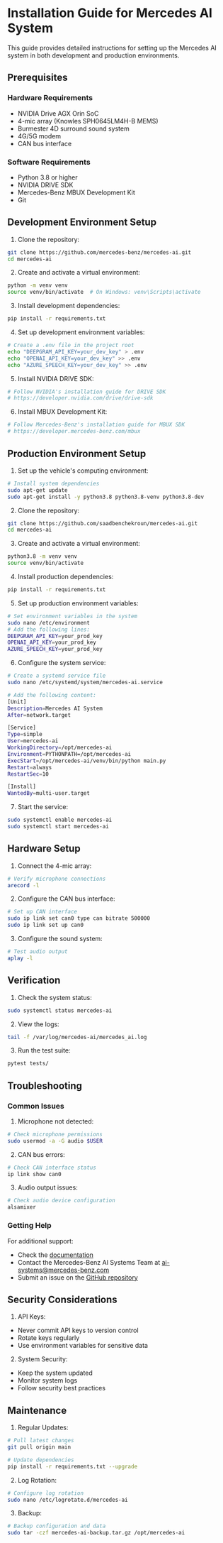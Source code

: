 # Installation Guide for Mercedes AI System

This guide provides detailed instructions for setting up the Mercedes AI system in both development and production environments.

## Prerequisites

### Hardware Requirements
- NVIDIA Drive AGX Orin SoC
- 4-mic array (Knowles SPH0645LM4H-B MEMS)
- Burmester 4D surround sound system
- 4G/5G modem
- CAN bus interface

### Software Requirements
- Python 3.8 or higher
- NVIDIA DRIVE SDK
- Mercedes-Benz MBUX Development Kit
- Git

## Development Environment Setup

1. Clone the repository:
```bash
git clone https://github.com/mercedes-benz/mercedes-ai.git
cd mercedes-ai
```

2. Create and activate a virtual environment:
```bash
python -m venv venv
source venv/bin/activate  # On Windows: venv\Scripts\activate
```

3. Install development dependencies:
```bash
pip install -r requirements.txt
```

4. Set up development environment variables:
```bash
# Create a .env file in the project root
echo "DEEPGRAM_API_KEY=your_dev_key" > .env
echo "OPENAI_API_KEY=your_dev_key" >> .env
echo "AZURE_SPEECH_KEY=your_dev_key" >> .env
```

5. Install NVIDIA DRIVE SDK:
```bash
# Follow NVIDIA's installation guide for DRIVE SDK
# https://developer.nvidia.com/drive/drive-sdk
```

6. Install MBUX Development Kit:
```bash
# Follow Mercedes-Benz's installation guide for MBUX SDK
# https://developer.mercedes-benz.com/mbux
```

## Production Environment Setup

1. Set up the vehicle's computing environment:
```bash
# Install system dependencies
sudo apt-get update
sudo apt-get install -y python3.8 python3.8-venv python3.8-dev
```

2. Clone the repository:
```bash
git clone https://github.com/saadbenchekroun/mercedes-ai.git
cd mercedes-ai
```

3. Create and activate a virtual environment:
```bash
python3.8 -m venv venv
source venv/bin/activate
```

4. Install production dependencies:
```bash
pip install -r requirements.txt
```

5. Set up production environment variables:
```bash
# Set environment variables in the system
sudo nano /etc/environment
# Add the following lines:
DEEPGRAM_API_KEY=your_prod_key
OPENAI_API_KEY=your_prod_key
AZURE_SPEECH_KEY=your_prod_key
```

6. Configure the system service:
```bash
# Create a systemd service file
sudo nano /etc/systemd/system/mercedes-ai.service

# Add the following content:
[Unit]
Description=Mercedes AI System
After=network.target

[Service]
Type=simple
User=mercedes-ai
WorkingDirectory=/opt/mercedes-ai
Environment=PYTHONPATH=/opt/mercedes-ai
ExecStart=/opt/mercedes-ai/venv/bin/python main.py
Restart=always
RestartSec=10

[Install]
WantedBy=multi-user.target
```

7. Start the service:
```bash
sudo systemctl enable mercedes-ai
sudo systemctl start mercedes-ai
```

## Hardware Setup

1. Connect the 4-mic array:
```bash
# Verify microphone connections
arecord -l
```

2. Configure the CAN bus interface:
```bash
# Set up CAN interface
sudo ip link set can0 type can bitrate 500000
sudo ip link set up can0
```

3. Configure the sound system:
```bash
# Test audio output
aplay -l
```

## Verification

1. Check the system status:
```bash
sudo systemctl status mercedes-ai
```

2. View the logs:
```bash
tail -f /var/log/mercedes-ai/mercedes_ai.log
```

3. Run the test suite:
```bash
pytest tests/
```

## Troubleshooting

### Common Issues

1. Microphone not detected:
```bash
# Check microphone permissions
sudo usermod -a -G audio $USER
```

2. CAN bus errors:
```bash
# Check CAN interface status
ip link show can0
```

3. Audio output issues:
```bash
# Check audio device configuration
alsamixer
```

### Getting Help

For additional support:
- Check the [documentation](docs/)
- Contact the Mercedes-Benz AI Systems Team at ai-systems@mercedes-benz.com
- Submit an issue on the [GitHub repository](https://github.com/mercedes-benz/mercedes-ai/issues)

## Security Considerations

1. API Keys:
- Never commit API keys to version control
- Rotate keys regularly
- Use environment variables for sensitive data

2. System Security:
- Keep the system updated
- Monitor system logs
- Follow security best practices

## Maintenance

1. Regular Updates:
```bash
# Pull latest changes
git pull origin main

# Update dependencies
pip install -r requirements.txt --upgrade
```

2. Log Rotation:
```bash
# Configure log rotation
sudo nano /etc/logrotate.d/mercedes-ai
```

3. Backup:
```bash
# Backup configuration and data
sudo tar -czf mercedes-ai-backup.tar.gz /opt/mercedes-ai
``` 
